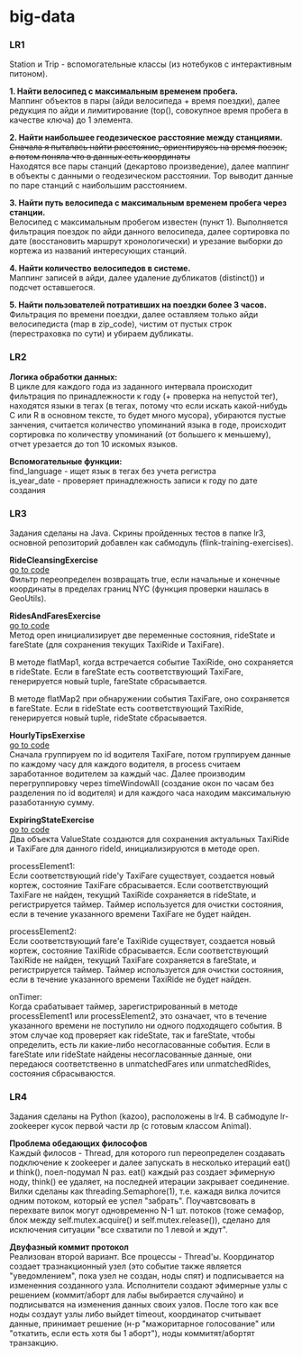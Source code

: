 # big-data

### LR1  
Station и Trip - вспомогательные классы (из нотебуков с 
интерактивным питоном).  

**1. Найти велосипед с максимальным временем пробега.**  
Маппинг объектов в пары (айди велосипеда + время поездки),
далее редукция по айди и лимитирование (top(),
совокупное время пробега в качестве ключа) до 1 элемента.


**2. Найти наибольшее геодезическое расстояние между станциями.**  
~~Сначала я пыталась найти расстояние, ориентируясь на время
поезок, а потом поняла что в данных есть координаты~~  
Находятся все пары станций (декартово произведение),
далее маппинг в объекты с данными о геодезическом 
расстоянии. Top выводит данные по паре станций с наибольшим
расстоянием.

**3. Найти путь велосипеда с максимальным временем пробега через станции.**  
Велосипед с максимальным пробегом известен (пункт 1).
Выполняется фильтрация поездок по айди данного
велосипеда, далее сортировка по дате (восстановить маршрут
хронологически) и урезание выборки до кортежа
из названий интересующих станций.

**4. Найти количество велосипедов в системе.**  
Маппинг записей в айди, далее удаление дубликатов
(distinct()) и подсчет оставшегося.

**5. Найти пользователей потративших на поездки более 3 часов.**  
Фильтрация по времени поездки, далее оставляем только 
айди велосипедиста (map в zip_code), чистим от
пустых строк (перестраховка по сути) и убираем дубликаты.

### LR2
**Логика обработки данных:**  
В цикле для каждого года из заданного интервала
происходит фильтрация по принадлежности к году (+ проверка
на непустой тег), находятся языки в тегах (в тегах,
потому что если искать какой-нибудь C или R в
основном тексте, то будет много мусора), убираются
пустые занчения, считается количество упоминаний
языка в годе, происходит сортировка по количеству 
упоминаний (от большего к меньшему), отчет
урезается до топ 10 искомых языков.  

**Вспомогательные функции:**  
find_language - ищет язык в тегах без учета регистра     
is_year_date - проверяет принадлежность записи к году по дате создания  

### LR3  
Задания сделаны на Java. Скрины пройденных тестов
в папке lr3, основной репозиторий добавлен как
сабмодуль (flink-training-exercises).

**RideCleansingExercise**  
[go to code](https://github.com/IraMeis/flink-training-exercises/blob/master/src/main/java/com/ververica/flinktraining/exercises/datastream_java/basics/RideCleansingExercise.java)  
Фильтр переопределен возвращать true, если
начальные и конечные координаты в пределах
границ NYC (функция проверки нашлась в GeoUtils).  

**RidesAndFaresExercise**  
[go to code](https://github.com/IraMeis/flink-training-exercises/blob/master/src/main/java/com/ververica/flinktraining/exercises/datastream_java/state/RidesAndFaresExercise.java)    
Метод open инициализирует две переменные состояния, 
rideState и fareState (для сохранения текущих
TaxiRide и TaxiFare).  

В методе flatMap1, когда встречается событие TaxiRide, 
оно сохраняется в rideState. Если в fareState
есть соответствующий TaxiFare, генерируется 
новый tuple, fareState сбрасывается.  

В методе flatMap2 при обнаружении события 
TaxiFare, оно сохраняется в fareState. Если в rideState 
есть соответствующий TaxiRide, генерируется
новый tuple, rideState сбрасывается.  

**HourlyTipsExerxise**  
[go to code](https://github.com/IraMeis/flink-training-exercises/blob/master/src/main/java/com/ververica/flinktraining/exercises/datastream_java/windows/HourlyTipsExercise.java)   
Сначала группируем по id водителя TaxiFare,
потом группируем данные по каждому часу 
для каждого водителя, в process считаем заработанное 
водителем за каждый час. Далее производим 
перегруппировку через timeWindowAll (создание окон
по часам без разделения по id водителя) и
для каждого часа находим максимальную 
разаботанную сумму.

**ExpiringStateExercise**  
[go to code](https://github.com/IraMeis/flink-training-exercises/blob/master/src/main/java/com/ververica/flinktraining/exercises/datastream_java/process/ExpiringStateExercise.java)   
Два объекта ValueState создаются для сохранения 
актуальных TaxiRide и TaxiFare для данного rideId,
инициализируются в методе open.

processElement1:  
Если соответствующий ride'y TaxiFare существует,
создается новый кортеж, состояние TaxiFare сбрасывается.
Если соответствующий TaxiFare не найден, 
текущий TaxiRide сохраняется в rideState, и 
регистрируется таймер. 
Таймер используется для очистки состояния, 
если в течение указанного времени TaxiFare 
не будет найден.

processElement2:  
Если соответствующий fare'e TaxiRide существует,
создается новый кортеж, состояние TaxiRide сбрасывается.
Если соответствующий TaxiRide не найден,
текущий TaxiFare сохраняется в fareState, и
регистрируется таймер.
Таймер используется для очистки состояния,
если в течение указанного времени TaxiRide
не будет найден.

onTimer:  
Когда срабатывает таймер, зарегистрированный в методе
processElement1 или processElement2, это означает, 
что в течение указанного времени не поступило ни 
одного подходящего события.
В этом случае код проверяет как rideState, так и 
fareState, чтобы определить, есть ли какие-либо 
несогласованные события.
Если в fareState или rideState найдены несогласованные 
данные, они передаюся соответственно в 
unmatchedFares или unmatchedRides, состояния сбрасываюстся.

### LR4  
Задания сделаны на Python (kazoo), расположены
в lr4. В сабмодуле lr-zookeeper кусок первой части лр 
(с готовым классом Animal).  

**Проблема обедающих философов**  
Каждый филосов - Thread, для которого run 
переопределен создавать подключение к
zookeeper и далее запускать в несколько итераций 
eat() и think(), поел-подумал N раз. eat()
каждый раз создает эфимерную ноду, think() ее
удаляет, на последней итерации закрывает соединение.
Вилки сделаны как threading.Semaphore(1), т.е.
кажадя вилка лочится одним потоком, который ее 
успел "забрать". Поучавтсвовать в перехвате
вилок могут одновременно N-1 шт. потоков
(тоже семафор, блок между self.mutex.acquire() 
и self.mutex.release()), сделано для исключения 
ситуации "все схватили по 1 левой и ждут".

**Двуфазный коммит протокол**  
Реализован второй вариант. Все процессы -
Thread'ы. Координатор создает
тразнакционный узел (это событие также 
является "уведомлением",
пока узел не создан, ноды спят) и подписывается на
измененния созданного узла. Исполнители создают 
эфимерные узлы с решением (коммит/аборт 
для лабы выбирается случайно) и подписыватся на
изменения данных своих узлов. После того как 
все ноды создаут узлы либо выйдет timeout,
координатор считывает данные, принимает решение
(н-р "мажоритарное голосование" или "откатить, если 
есть хотя бы 1 аборт"), ноды коммитят/абортят 
транзакцию.
